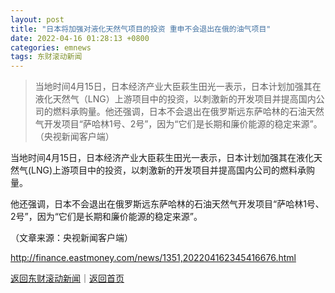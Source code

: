 ```yaml
---
layout: post
title: "日本将加强对液化天然气项目的投资 重申不会退出在俄的油气项目"
date: 2022-04-16 01:28:13 +0800
categories: emnews
tags: 东财滚动新闻
---
```

> 当地时间4月15日，日本经济产业大臣萩生田光一表示，日本计划加强其在液化天然气（LNG）上游项目中的投资，以刺激新的开发项目并提高国内公司的燃料承购量。他还强调，日本不会退出在俄罗斯远东萨哈林的石油天然气开发项目“萨哈林1号、2号”，因为“它们是长期和廉价能源的稳定来源”。（央视新闻客户端）

<p>当地时间4月15日，日本经济产业大臣萩生田光一表示，日本计划加强其在液化天然气(LNG)上游项目中的投资，以刺激新的开发项目并提高国内公司的燃料承购量。</p>
 <p>他还强调，日本不会退出在俄罗斯远东萨哈林的石油天然气开发项目“萨哈林1号、2号”，因为“它们是长期和廉价能源的稳定来源”。</p><p class="em_media">（文章来源：央视新闻客户端）</p>

<http://finance.eastmoney.com/news/1351,202204162345416676.html>

[返回东财滚动新闻](//finews.withounder.com/emnews/)｜[返回首页](//finews.withounder.com/)